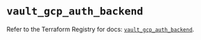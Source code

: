 # `vault_gcp_auth_backend`

Refer to the Terraform Registry for docs: [`vault_gcp_auth_backend`](https://registry.terraform.io/providers/hashicorp/vault/4.0.0/docs/resources/gcp_auth_backend).
